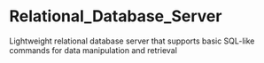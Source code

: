 # Relational_Database_Server
Lightweight relational database server that supports basic SQL-like commands for data manipulation and retrieval
